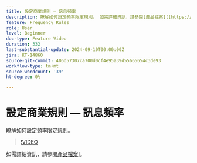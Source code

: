 ```yaml
---
title: 設定商業規則 — 訊息頻率
description: 瞭解如何設定頻率限定規則。 如需詳細資訊，請參閱[產品檔案]([https://experienceleague.adobe.com/en/docs/journey-optimizer/using/configuration/frequency-rules)]。
feature: Frequency Rules
role: User
level: Beginner
doc-type: Feature Video
duration: 332
last-substantial-update: 2024-09-10T00:00:00Z
jira: KT-14860
source-git-commit: 406d57307ca700d0cf4e95a39d55665654c3de93
workflow-type: tm+mt
source-wordcount: '39'
ht-degree: 0%

---
```



# 設定商業規則 — 訊息頻率

瞭解如何設定頻率限定規則。

>[!VIDEO](https://video.tv.adobe.com/v/3433395/?learn=on)

如需詳細資訊，請參閱[產品檔案]([https://experienceleague.adobe.com/en/docs/journey-optimizer/using/configuration/frequency-rules)]。
